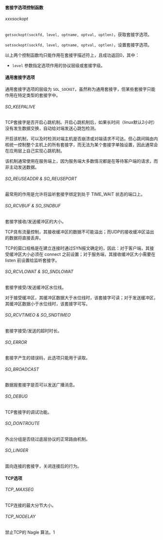 #### 套接字选项控制函数
###### xxxsockopt
`getsockopt(sockfd, level, optname, optval, optlen)`，获取套接字选项。

`setsockopt(sockfd, level, optname, optval, optlen)`，设置套接字选项。

以上两个控制函数均只能作用在套接字描述符上，且成功返回0，其中：
* `level` 参数指定选项作用的协议层级或套接字级。

#### 通用套接字选项
通用套接字选项的层级为 `SOL_SOCKET`，虽然称为通用套接字，但某些套接字只能作用在特定类型的套接字中。

###### SO_KEEPALIVE
TCP套接字是否开启心跳机制。开启心跳机制后，如果长时间（linux默认2小时）没有发生数据交换，自动给对端发送心跳包检测。

开启该机制，可以及时检测对端主机是否崩溃或对端请求不可达。但心跳间隔由内核统一控制整个主机上的所有套接字，而无法为某个套接字单独设置，因此通常会在应用层上自己实现心跳机制。

该机制通常使用在服务端上，因为服务端大多数情况都是在等待客户端的请求，而非主动发送数据。

###### SO_REUSEADDR & SO_REUSEPORT
最常用的作用是允许将监听套接字绑定到处于 TIME_WAIT 状态的端口上。

###### SO_RCVBUF & SO_SNDBUF
套接字接收/发送缓冲区的大小。

TCP具有流量控制，其接收缓冲区的数据不可能溢出；而UDP的接收缓冲区溢出的数据将直接丢弃。

TCP的窗口规格是在建立连接时通过SYN报文确定的，因此：对于客户端，其接受缓冲区大小必须在 connect 之前设置；对于服务端，其接收缓冲区大小需要在 listen 前设置给监听套接字。

###### SO_RCVLOWAT & SO_SNDLOWAT
套接字接受/发送缓冲区水位线。

对于接受缓冲区，其缓冲区数据大于水位线时，该套接字可读；对于发送缓冲区，其缓冲区数据小于水位线时，该套接字可写。

###### SO_RCVTIMEO & SO_SNDTIMEO
套接字接受/发送的超时时长。

###### SO_ERROR
套接字产生的错误码，此选项只能用于读取。

###### SO_BROADCAST
数据报套接字是否可以发送广播消息。

###### SO_DEBUG
TCP套接字的调试功能。

###### SO_DONTROUTE
外出分组是否绕过底层协议的正常路由机制。

###### SO_LINGER
面向连接的套接字，关闭连接后的行为。

#### TCP选项
###### TCP_MAXSEG
TCP连接的最大分节大小。

###### TCP_NODELAY
禁止TCP的 Nagle 算法。1